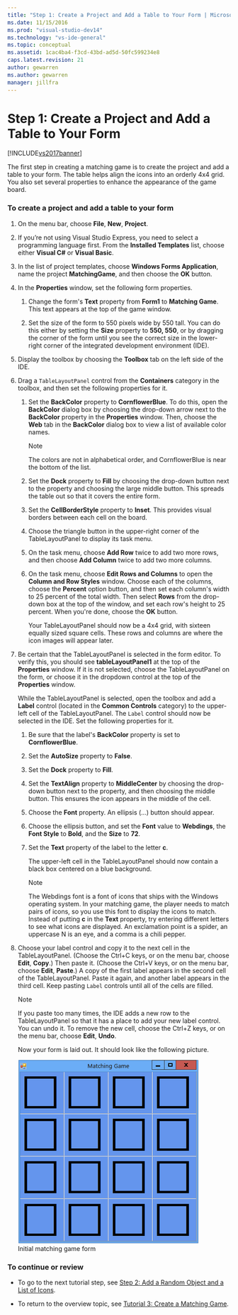 ```yaml
---
title: "Step 1: Create a Project and Add a Table to Your Form | Microsoft Docs"
ms.date: 11/15/2016
ms.prod: "visual-studio-dev14"
ms.technology: "vs-ide-general"
ms.topic: conceptual
ms.assetid: 1cac4ba4-f3cd-43bd-ad5d-50fc599234e8
caps.latest.revision: 21
author: gewarren
ms.author: gewarren
manager: jillfra
---
```

# Step 1: Create a Project and Add a Table to Your Form
[!INCLUDE[vs2017banner](../includes/vs2017banner.md)]

The first step in creating a matching game is to create the project and add a table to your form. The table helps align the icons into an orderly 4x4 grid. You also set several properties to enhance the appearance of the game board.  
  
### To create a project and add a table to your form  
  
1. On the menu bar, choose **File**, **New**, **Project**.  
  
2. If you’re not using Visual Studio Express, you need to select a programming language first. From the **Installed Templates** list, choose either **Visual C#** or **Visual Basic**.  
  
3. In the list of project templates, choose **Windows Forms Application**, name the project **MatchingGame**, and then choose the **OK** button.  
  
4. In the **Properties** window, set the following form properties.  
  
   1.  Change the form's **Text** property from **Form1** to **Matching Game**. This text appears at the top of the game window.  
  
   2.  Set the size of the form to 550 pixels wide by 550 tall. You can do this either by setting the **Size** property to **550, 550**, or by dragging the corner of the form until you see the correct size in the lower-right corner of the integrated development environment (IDE).  
  
5. Display the toolbox by choosing the **Toolbox** tab on the left side of the IDE.  
  
6. Drag a `TableLayoutPanel` control from the **Containers** category in the toolbox, and then set the following properties for it.  
  
   1. Set the **BackColor** property to **CornflowerBlue**. To do this, open the **BackColor** dialog box by choosing the drop-down arrow next to the **BackColor** property in the **Properties** window.  Then, choose the **Web** tab in the **BackColor** dialog box to view a list of available color names.  
  
      > [!NOTE]
      >  The colors are not in alphabetical order, and CornflowerBlue is near the bottom of the list.  
  
   2. Set the **Dock** property to **Fill** by choosing the drop-down button next to the property and choosing the large middle button. This spreads the table out so that it covers the entire form.  
  
   3. Set the **CellBorderStyle** property to **Inset**. This provides visual borders between each cell on the board.  
  
   4. Choose the triangle button in the upper-right corner of the TableLayoutPanel to display its task menu.  
  
   5. On the task menu, choose **Add Row** twice to add two more rows, and then choose **Add Column** twice to add two more columns.  
  
   6. On the task menu, choose **Edit Rows and Columns** to open the **Column and Row Styles** window. Choose each of the columns, choose the **Percent** option button, and then set each column's width to 25 percent of the total width. Then select **Rows** from the drop-down box at the top of the window, and set each row's height to 25 percent. When you're done, choose the **OK** button.  
  
      Your TableLayoutPanel should now be a 4x4 grid, with sixteen equally sized square cells. These rows and columns are where the icon images will appear later.  
  
7. Be certain that the TableLayoutPanel is selected in the form editor. To verify this, you should see **tableLayoutPanel1** at the top of the **Properties** window. If it is not selected, choose the TableLayoutPanel on the form, or choose it in the dropdown control at the top of the **Properties** window.  
  
    While the TableLayoutPanel is selected, open the toolbox and add a **Label** control (located in the **Common Controls** category) to the upper-left cell of the TableLayoutPanel. The `Label` control should now be selected in the IDE. Set the following properties for it.  
  
   1.  Be sure that the label's **BackColor** property is set to **CornflowerBlue**.  
  
   2.  Set the **AutoSize** property to **False**.  
  
   3.  Set the **Dock** property to **Fill**.  
  
   4.  Set the **TextAlign** property to **MiddleCenter** by choosing the drop-down button next to the property, and then choosing the middle button. This ensures the icon appears in the middle of the cell.  
  
   5.  Choose the **Font** property. An ellipsis (…) button should appear.  
  
   6.  Choose the ellipsis button, and set the **Font** value to **Webdings**, the **Font Style** to **Bold**, and the **Size** to **72**.  
  
   7.  Set the **Text** property of the label to the letter **c**.  
  
        The upper-left cell in the TableLayoutPanel should now contain a black box centered on a blue background.  
  
       > [!NOTE]
       >  The Webdings font is a font of icons that ships with the Windows operating system. In your matching game, the player needs to match pairs of icons, so you use this font to display the icons to match. Instead of putting **c** in the **Text** property, try entering different letters to see what icons are displayed. An exclamation point is a spider, an uppercase N is an eye, and a comma is a chili pepper.  
  
8. Choose your label control and copy it to the next cell in the TableLayoutPanel. (Choose the Ctrl+C keys, or on the menu bar, choose **Edit**, **Copy**.) Then paste it. (Choose the Ctrl+V keys, or on the menu bar, choose **Edit**, **Paste**.) A copy of the first label appears in the second cell of the TableLayoutPanel. Paste it again, and another label appears in the third cell. Keep pasting `Label` controls until all of the cells are filled.  
  
   > [!NOTE]
   >  If you paste too many times, the IDE adds a new row to the TableLayoutPanel so that it has a place to add your new label control. You can undo it. To remove the new cell, choose the Ctrl+Z keys, or on the menu bar, choose **Edit**, **Undo**.  
  
    Now your form is laid out. It should look like the following picture.  
  
    ![Initial matching game form](../ide/media/express-tut4step1.png "Express_Tut4Step1")  
   Initial matching game form  
  
### To continue or review  
  
-   To go to the next tutorial step, see [Step 2: Add a Random Object and a List of Icons](../ide/step-2-add-a-random-object-and-a-list-of-icons.md).  
  
-   To return to the overview topic, see [Tutorial 3: Create a Matching Game](../ide/tutorial-3-create-a-matching-game.md).
